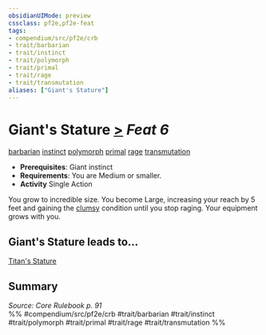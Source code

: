 ```yaml
---
obsidianUIMode: preview
cssclass: pf2e,pf2e-feat
tags:
- compendium/src/pf2e/crb
- trait/barbarian
- trait/instinct
- trait/polymorph
- trait/primal
- trait/rage
- trait/transmutation
aliases: ["Giant's Stature"]
---
```

# Giant's Stature  [>](../../Rules/core-rulebook/chapter-9-playing-the-game.md#Actions "Single Action") *Feat 6*  
[barbarian](../../Rules/traits/barbarian.md)  [instinct](../../Rules/traits/instinct.md)  [polymorph](../../Rules/traits/polymorph.md)  [primal](../../Rules/traits/primal.md)  [rage](../../Rules/traits/rage.md)  [transmutation](../../Rules/traits/transmutation.md)  

- **Prerequisites**: Giant instinct
- **Requirements**: You are Medium or smaller.
- **Activity** Single Action

You grow to incredible size. You become Large, increasing your reach by 5 feet and gaining the [clumsy](../../Rules/conditions.md#Clumsy) condition until you stop raging. Your equipment grows with you.

## Giant's Stature leads to...

[Titan's Stature](titans-stature.md)

## Summary

*Source: Core Rulebook p. 91*  
%% #compendium/src/pf2e/crb #trait/barbarian #trait/instinct #trait/polymorph #trait/primal #trait/rage #trait/transmutation %%